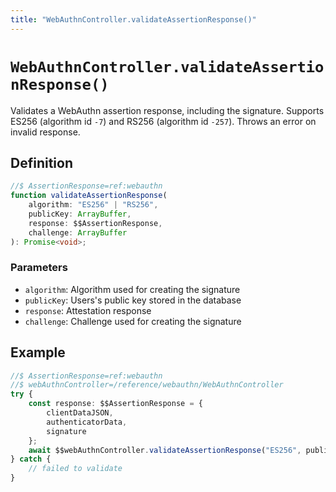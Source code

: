 ```yaml
---
title: "WebAuthnController.validateAssertionResponse()"
---
```


# `WebAuthnController.validateAssertionResponse()`

Validates a WebAuthn assertion response, including the signature. Supports ES256 (algorithm id `-7`) and RS256 (algorithm id `-257`). Throws an error on invalid response.

## Definition

```ts
//$ AssertionResponse=ref:webauthn
function validateAssertionResponse(
	algorithm: "ES256" | "RS256",
	publicKey: ArrayBuffer,
	response: $$AssertionResponse,
	challenge: ArrayBuffer
): Promise<void>;
```

### Parameters

- `algorithm`: Algorithm used for creating the signature
- `publicKey`: Users's public key stored in the database
- `response`: Attestation response
- `challenge`: Challenge used for creating the signature

## Example

```ts
//$ AssertionResponse=ref:webauthn
//$ webAuthnController=/reference/webauthn/WebAuthnController
try {
	const response: $$AssertionResponse = {
		clientDataJSON,
		authenticatorData,
		signature
	};
	await $$webAuthnController.validateAssertionResponse("ES256", publicKey, response, challenge);
} catch {
	// failed to validate
}
```
